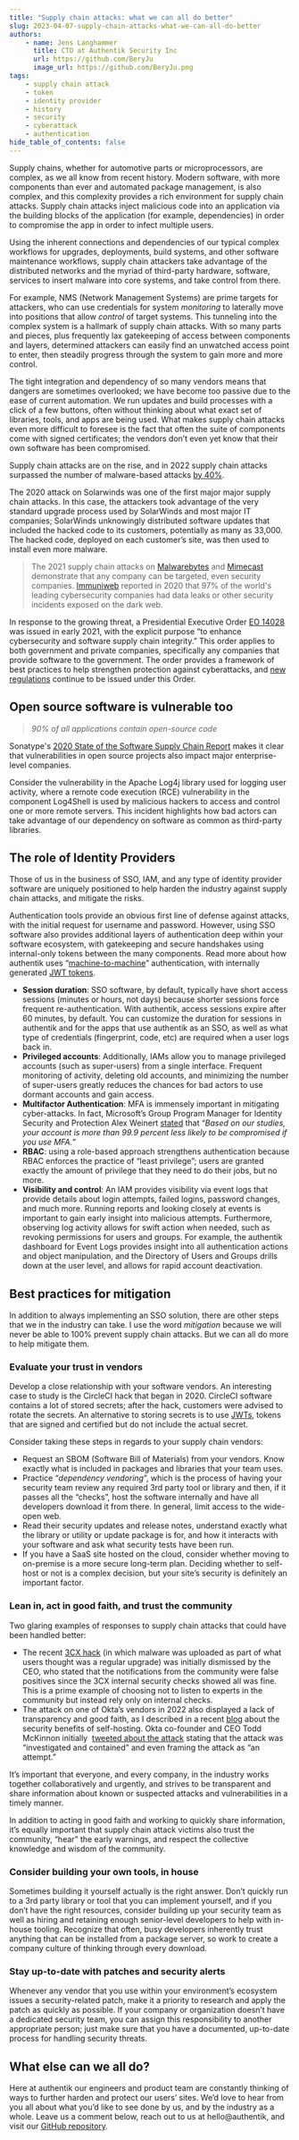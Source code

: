 ```yaml
---
title: "Supply chain attacks: what we can all do better"
slug: 2023-04-07-supply-chain-attacks-what-we-can-all-do-better
authors:
    - name: Jens Langhammer
      title: CTO at Authentik Security Inc
      url: https://github.com/BeryJu
      image_url: https://github.com/BeryJu.png
tags:
    - supply chain attack
    - token
    - identity provider
    - history
    - security
    - cyberattack
    - authentication
hide_table_of_contents: false
---
```


Supply chains, whether for automotive parts or microprocessors, are complex, as we all know from recent history. Modern software, with more components than ever and automated package management, is also complex, and this complexity provides a rich environment for supply chain attacks. Supply chain attacks inject malicious code into an application via the building blocks of the application (for example, dependencies) in order to compromise the app in order to infect multiple users.

Using the inherent connections and dependencies of our typical complex workflows for upgrades, deployments, build systems, and other software maintenance workflows, supply chain attackers take advantage of the distributed networks and the myriad of third-party hardware, software, services to insert malware into core systems, and take control from there.

For example, NMS (Network Management Systems) are prime targets for attackers, who can use credentials for system _monitoring_ to laterally move into positions that allow _control_ of target systems. This tunneling into the complex system is a hallmark of supply chain attacks. With so many parts and pieces, plus frequently lax gatekeeping of access between components and layers, determined attackers can easily find an unwatched access point to enter, then steadily progress through the system to gain more and more control.

The tight integration and dependency of so many vendors means that dangers are sometimes overlooked; we have become too passive due to the ease of current automation. We run updates and build processes with a click of a few buttons, often without thinking about what exact set of libraries, tools, and apps are being used. What makes supply chain attacks even more difficult to foresee is the fact that often the suite of components come with signed certificates; the vendors don’t even yet know that their own software has been compromised.

Supply chain attacks are on the rise, and in 2022 supply chain attacks surpassed the number of malware-based attacks [by 40%](https://www.helpnetsecurity.com/2023/01/26/data-compromises-2022/#:~:text=The%20number%20of%20data%20breaches%20resulting%20from%20supply%20chain%20attacks,%2Dbased%20attacks%20by%2040%25).

The 2020 attack on Solarwinds was one of the first major major supply chain attacks. In this case, the attackers took advantage of the very standard upgrade process used by SolarWinds and most major IT companies; SolarWinds unknowingly distributed software updates that included the hacked code to its customers, potentially as many as 33,000. The hacked code, deployed on each customer’s site, was then used to install even more malware.

> The 2021 supply chain attacks on [Malwarebytes](https://www.packetlabs.net/posts/malwarebytes-breach/) and [Mimecast](https://www.mimecast.com/blog/important-update-from-mimecast/) demonstrate that any company can be targeted, even security companies. [Immuniweb](https://www.immuniweb.com/blog/state-cybersecurity-dark-web-exposure.html) reported in 2020 that 97% of the world's leading cybersecurity companies had data leaks or other security incidents exposed on the dark web.

In response to the growing threat, a Presidential Executive Order [EO 14028](<https://www.gsa.gov/technology/technology-products-services/it-security/executive-order-14028-improving-the-nations-cybersecurity#:~:text=Executive%20Order%20(EO)%2014028%20%2D,and%20software%20supply%20chain%20integrity.>) was issued in early 2021, with the explicit purpose “to enhance cybersecurity and software supply chain integrity.” This order applies to both government and private companies, specifically any companies that provide software to the government. The order provides a framework of best practices to help strengthen protection against cyberattacks, and [new regulations](https://www.insidegovernmentcontracts.com/2023/02/january-2023-developments-under-president-bidens-cybersecurity-executive-order/) continue to be issued under this Order.

## Open source software is vulnerable too

> _90% of all applications contain open-source code_

Sonatype's [2020 State of the Software Supply Chain Report](https://www.sonatype.com/2020ssc) makes it clear that vulnerabilities in open source projects also impact major enterprise-level companies.

Consider the vulnerability in the Apache Log4j library used for logging user activity, where a remote code execution (RCE) vulnerability in the component Log4Shell is used by malicious hackers to access and control one or more remote servers. This incident highlights how bad actors can take advantage of our dependency on software as common as third-party libraries.

## The role of Identity Providers

Those of us in the business of SSO, IAM, and any type of identity provider software are uniquely positioned to help harden the industry against supply chain attacks, and mitigate the risks.

Authentication tools provide an obvious first line of defense against attacks, with the initial request for username and password. However, using SSO software also provides additional layers of authentication deep within your software ecosystem, with gatekeeping and secure handshakes using internal-only tokens between the many components. Read more about how authentik uses “[machine-to-machine](https://goauthentik.io/docs/providers/oauth2/client_credentials)” authentication, with internally generated [JWT tokens](https://goauthentik.io/blog/2023-03-30-JWT-a-token-that-changed-how-we-see-identity).

-   **Session duration**: SSO software, by default, typically have short access sessions (minutes or hours, not days) because shorter sessions force frequent re-authentication. With authentik, access sessions expire after 60 minutes, by default. You can customize the duration for sessions in authentik and for the apps that use authentik as an SSO, as well as what type of credentials (fingerprint, code, etc) are required when a user logs back in.
-   **Privileged accounts**: Additionally, IAMs allow you to manage privileged accounts (such as super-users) from a single interface. Frequent monitoring of activity, deleting old accounts, and minimizing the number of super-users greatly reduces the chances for bad actors to use dormant accounts and gain access.
-   **Multifactor Authentication**: MFA is immensely important in mitigating cyber-attacks. In fact, Microsoft’s Group Program Manager for Identity Security and Protection Alex Weinert [stated](https://healthitsecurity.com/news/multi-factor-authentication-blocks-99.9-of-automated-cyberattacks) that “_Based on our studies, your account is more than 99.9 percent less likely to be compromised if you use MFA._”
-   **RBAC**: using a role-based approach strengthens authentication because RBAC enforces the practice of “least privilege”; users are granted exactly the amount of privilege that they need to do their jobs, but no more.
-   **Visibility and control**: An IAM provides visibility via event logs that provide details about login attempts, failed logins, password changes, and much more. Running reports and looking closely at events is important to gain early insight into malicious attempts. Furthermore, observing log activity allows for swift action when needed, such as revoking permissions for users and groups. For example, the authentik dashboard for Event Logs provides insight into all authentication actions and object manipulation, and the Directory of Users and Groups drills down at the user level, and allows for rapid account deactivation.

## Best practices for mitigation

In addition to always implementing an SSO solution, there are other steps that we in the industry can take. I use the word _mitigation_ because we will never be able to 100% prevent supply chain attacks. But we can all do more to help mitigate them.

### Evaluate your trust in vendors

Develop a close relationship with your software vendors. An interesting case to study is the CircleCI hack that began in 2020. CircleCI software contains a lot of stored secrets; after the hack, customers were advised to rotate the secrets. An alternative to storing secrets is to use [JWTs](https://goauthentik.io/docs/providers/oauth2/client_credentials#jwt-authentication), tokens that are signed and certified but do not include the actual secret.

Consider taking these steps in regards to your supply chain vendors:

-   Request an SBOM (Software Bill of Materials) from your vendors. Know exactly what is included in packages and libraries that your team uses.
-   Practice “_dependency vendoring_”, which is the process of having your security team review any required 3rd party tool or library and then, if it passes all the “checks”, host the software internally and have all developers download it from there. In general, limit access to the wide-open web.
-   Read their security updates and release notes, understand exactly what the library or utility or update package is for, and how it interacts with your software and ask what security tests have been run.
-   If you have a SaaS site hosted on the cloud, consider whether moving to on-premise is a more secure long-term plan. Deciding whether to self-host or not is a complex decision, but your site’s security is definitely an important factor.

### Lean in, act in good faith, and trust the community

Two glaring examples of responses to supply chain attacks that could have been handled better:

-   The recent [3CX hack](https://thehackernews.com/2023/03/3cx-desktop-app-targeted-in-supply.html) (in which malware was uploaded as part of what users thought was a regular upgrade) was initially dismissed by the CEO, who stated that the notifications from the community were false positives since the 3CX internal security checks showed all was fine. This is a prime example of choosing not to listen to experts in the community but instead rely only on internal checks.
-   The attack on one of Okta’s vendors in 2022 also displayed a lack of transparency and good faith, as I described in a recent [blog](/blog/2023-01-24-saas-should-not-be-the-default/item.md) about the security benefits of self-hosting. Okta co-founder and CEO Todd McKinnon initially  [tweeted about the attack](https://twitter.com/toddmckinnon/status/1506184721922859010?s=20&t=o7e6RA25El2IEd7EMQD3Xg) stating that the attack was “investigated and contained” and even framing the attack as “an attempt.”

It’s important that everyone, and every company, in the industry works together collaboratively and urgently, and strives to be transparent and share information about known or suspected attacks and vulnerabilities in a timely manner.

In addition to acting in good faith and working to quickly share information, it’s equally important that supply chain attack victims also trust the community, “hear” the early warnings, and respect the collective knowledge and wisdom of the community.

### Consider building your own tools, in house

Sometimes building it yourself actually is the right answer. Don’t quickly run to a 3rd party library or tool that you can implement yourself, and if you don’t have the right resources, consider building up your security team as well as hiring and retaining enough senior-level developers to help with in-house tooling. Recognize that often, busy developers inherently trust anything that can be installed from a package server, so work to create a company culture of thinking through every download.

### Stay up-to-date with patches and security alerts

Whenever any vendor that you use within your environment’s ecosystem issues a security-related patch, make it a priority to research and apply the patch as quickly as possible. If your company or organization doesn’t have a dedicated security team, you can assign this responsibility to another appropriate person; just make sure that you have a documented, up-to-date process for handling security threats.

## What else can we all do?

Here at authentik our engineers and product team are constantly thinking of ways to further harden and protect our users’ sites. We’d love to hear from you all about what you’d like to see done by us, and by the industry as a whole. Leave us a comment below, reach out to us at hello@authentik, and visit our [GitHub repository](https://github.com/goauthentik/authentik).
